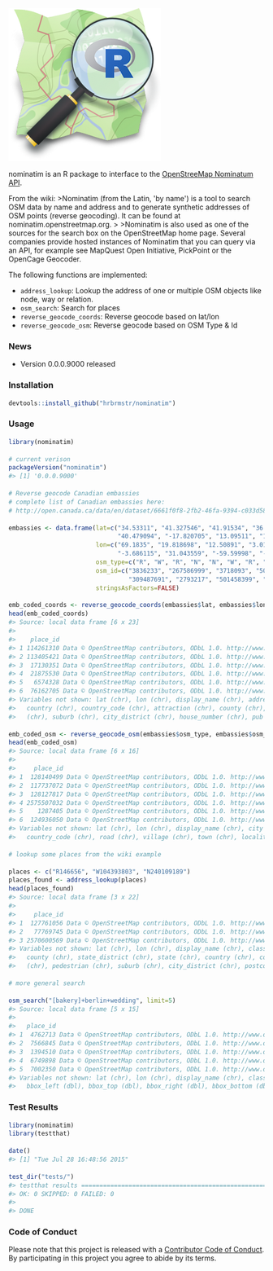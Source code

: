 ![](nominatim.png)

<!-- README.md is generated from README.Rmd. Please edit that file -->
nominatim is an R package to interface to the [OpenStreeMap Nominatum API](http://wiki.openstreetmap.org/wiki/Nominatim).

From the wiki: \>Nominatim (from the Latin, 'by name') is a tool to search OSM data by name and address and to generate synthetic addresses of OSM points (reverse geocoding). It can be found at nominatim.openstreetmap.org. \> \>Nominatim is also used as one of the sources for the search box on the OpenStreetMap home page. Several companies provide hosted instances of Nominatim that you can query via an API, for example see MapQuest Open Initiative, PickPoint or the OpenCage Geocoder.

The following functions are implemented:

-   `address_lookup`: Lookup the address of one or multiple OSM objects like node, way or relation.
-   `osm_search`: Search for places
-   `reverse_geocode_coords`: Reverse geocode based on lat/lon
-   `reverse_geocode_osm`: Reverse geocode based on OSM Type & Id

### News

-   Version 0.0.0.9000 released

### Installation

``` r
devtools::install_github("hrbrmstr/nominatim")
```

### Usage

``` r
library(nominatim)

# current verison
packageVersion("nominatim")
#> [1] '0.0.0.9000'

# Reverse geocode Canadian embassies
# complete list of Canadian embassies here:
# http://open.canada.ca/data/en/dataset/6661f0f8-2fb2-46fa-9394-c033d581d531

embassies <- data.frame(lat=c("34.53311", "41.327546", "41.91534", "36.76148", "-13.83282",
                              "40.479094", "-17.820705", "13.09511", "13.09511"),
                        lon=c("69.1835", "19.818698", "12.50891", "3.0166", "-171.76462",
                              "-3.686115", "31.043559", "-59.59998", "-59.59998"),
                        osm_type=c("R", "W", "R", "N", "N", "W", "R", "N", "N"),
                        osm_id=c("3836233", "267586999", "3718093", "501522082", "305640297",
                                 "309487691", "2793217", "501458399", "501458399"),
                        stringsAsFactors=FALSE)

emb_coded_coords <- reverse_geocode_coords(embassies$lat, embassies$lon)
head(emb_coded_coords)
#> Source: local data frame [6 x 23]
#> 
#>    place_id                                                                             licence osm_type     osm_id
#> 1 114261310 Data © OpenStreetMap contributors, ODbL 1.0. http://www.openstreetmap.org/copyright      way  251884280
#> 2 113405421 Data © OpenStreetMap contributors, ODbL 1.0. http://www.openstreetmap.org/copyright      way  248349387
#> 3  17130351 Data © OpenStreetMap contributors, ODbL 1.0. http://www.openstreetmap.org/copyright     node 1690405094
#> 4  21875530 Data © OpenStreetMap contributors, ODbL 1.0. http://www.openstreetmap.org/copyright     node 2261850466
#> 5   6574328 Data © OpenStreetMap contributors, ODbL 1.0. http://www.openstreetmap.org/copyright     node  687791952
#> 6  76162705 Data © OpenStreetMap contributors, ODbL 1.0. http://www.openstreetmap.org/copyright      way   98280735
#> Variables not shown: lat (chr), lon (chr), display_name (chr), address29 (chr), road (chr), city (chr), state (chr),
#>   country (chr), country_code (chr), attraction (chr), county (chr), postcode (chr), bus_stop (chr), neighbourhood
#>   (chr), suburb (chr), city_district (chr), house_number (chr), pub (chr), building (chr)

emb_coded_osm <- reverse_geocode_osm(embassies$osm_type, embassies$osm_id)
head(emb_coded_osm)
#> Source: local data frame [6 x 16]
#> 
#>     place_id                                                                             licence osm_type    osm_id
#> 1  128140499 Data © OpenStreetMap contributors, ODbL 1.0. http://www.openstreetmap.org/copyright relation   3836233
#> 2  117737072 Data © OpenStreetMap contributors, ODbL 1.0. http://www.openstreetmap.org/copyright      way 267586999
#> 3  128127817 Data © OpenStreetMap contributors, ODbL 1.0. http://www.openstreetmap.org/copyright relation   3718093
#> 4 2575507032 Data © OpenStreetMap contributors, ODbL 1.0. http://www.openstreetmap.org/copyright     node 501522082
#> 5    1287405 Data © OpenStreetMap contributors, ODbL 1.0. http://www.openstreetmap.org/copyright     node 305640297
#> 6  124936050 Data © OpenStreetMap contributors, ODbL 1.0. http://www.openstreetmap.org/copyright      way 309487691
#> Variables not shown: lat (chr), lon (chr), display_name (chr), city (chr), county (chr), state (chr), country (chr),
#>   country_code (chr), road (chr), village (chr), town (chr), locality (chr)

# lookup some places from the wiki example

places <- c("R146656", "W104393803", "N240109189")
places_found <- address_lookup(places)
head(places_found)
#> Source: local data frame [3 x 22]
#> 
#>     place_id                                                                             licence osm_type    osm_id
#> 1  127761056 Data © OpenStreetMap contributors, ODbL 1.0. http://www.openstreetmap.org/copyright relation    146656
#> 2   77769745 Data © OpenStreetMap contributors, ODbL 1.0. http://www.openstreetmap.org/copyright      way 104393803
#> 3 2570600569 Data © OpenStreetMap contributors, ODbL 1.0. http://www.openstreetmap.org/copyright     node 240109189
#> Variables not shown: lat (chr), lon (chr), display_name (chr), class (chr), type (chr), importance (chr), city (chr),
#>   county (chr), state_district (chr), state (chr), country (chr), country_code (chr), attraction (chr), house_number
#>   (chr), pedestrian (chr), suburb (chr), city_district (chr), postcode (chr)

# more general search

osm_search("[bakery]+berlin+wedding", limit=5)
#> Source: local data frame [5 x 15]
#> 
#>   place_id                                                                             licence osm_type    osm_id
#> 1  4762713 Data © OpenStreetMap contributors, ODbL 1.0. http://www.openstreetmap.org/copyright     node 530568693
#> 2  7566845 Data © OpenStreetMap contributors, ODbL 1.0. http://www.openstreetmap.org/copyright     node 832835245
#> 3  1394510 Data © OpenStreetMap contributors, ODbL 1.0. http://www.openstreetmap.org/copyright     node 317179427
#> 4  6749898 Data © OpenStreetMap contributors, ODbL 1.0. http://www.openstreetmap.org/copyright     node 707409445
#> 5  7002350 Data © OpenStreetMap contributors, ODbL 1.0. http://www.openstreetmap.org/copyright     node 762607353
#> Variables not shown: lat (chr), lon (chr), display_name (chr), class (chr), type (chr), importance (chr), icon (chr),
#>   bbox_left (dbl), bbox_top (dbl), bbox_right (dbl), bbox_bottom (dbl)
```

### Test Results

``` r
library(nominatim)
library(testthat)

date()
#> [1] "Tue Jul 28 16:48:56 2015"

test_dir("tests/")
#> testthat results ========================================================================================================
#> OK: 0 SKIPPED: 0 FAILED: 0
#> 
#> DONE
```

### Code of Conduct

Please note that this project is released with a [Contributor Code of Conduct](CONDUCT.md). By participating in this project you agree to abide by its terms.
